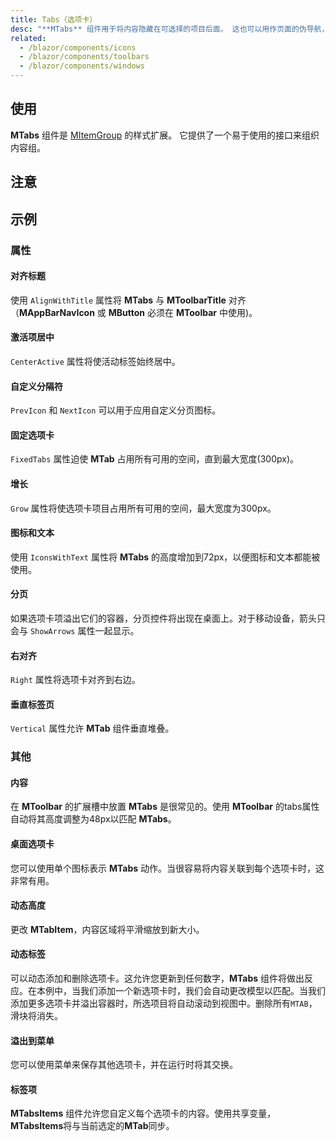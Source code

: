 ```yaml
---
title: Tabs（选项卡）
desc: "**MTabs** 组件用于将内容隐藏在可选择的项目后面。 这也可以用作页面的伪导航，其中选项卡是链接，选项卡项是内容。"
related:
  - /blazor/components/icons
  - /blazor/components/toolbars
  - /blazor/components/windows
---
```


## 使用

**MTabs** 组件是 [MItemGroup](/blazor/components/item-groups) 的样式扩展。 它提供了一个易于使用的接口来组织内容组。

<masa-example file="Examples.components.tabs.Usage"></masa-example>

## 注意

<app-alert type="warning" content="当使用 `Dark` 属性且不提供自定义 `Color` 时，**MTabs**组件会将其颜色默认为 white。"></app-alert>

<app-alert type="warning" content="当使用包含必填输入字段的 **MTabItem** 时，你必须使用 `eager` 属性来验证尚未显示的必填字段。"></app-alert>

## 示例

### 属性

#### 对齐标题

使用 `AlignWithTitle` 属性将 **MTabs** 与 **MToolbarTitle** 对齐（**MAppBarNavIcon** 或 **MButton** 必须在 **MToolbar** 中使用)。

<masa-example file="Examples.components.tabs.AlignWithTitle"></masa-example>

#### 激活项居中

`CenterActive` 属性将使活动标签始终居中。

<masa-example file="Examples.components.tabs.CenterActive"></masa-example>

#### 自定义分隔符

`PrevIcon` 和 `NextIcon` 可以用于应用自定义分页图标。

<masa-example file="Examples.components.tabs.CustomIcons"></masa-example>

#### 固定选项卡

`FixedTabs` 属性迫使 **MTab** 占用所有可用的空间，直到最大宽度(300px)。

<masa-example file="Examples.components.tabs.FixedTabs"></masa-example>

#### 增长

`Grow` 属性将使选项卡项目占用所有可用的空间，最大宽度为300px。

<masa-example file="Examples.components.tabs.Grow"></masa-example>

#### 图标和文本

使用 `IconsWithText` 属性将 **MTabs** 的高度增加到72px，以便图标和文本都能被使用。

<masa-example file="Examples.components.tabs.IconAndText"></masa-example>

#### 分页

如果选项卡项溢出它们的容器，分页控件将出现在桌面上。对于移动设备，箭头只会与 `ShowArrows` 属性一起显示。

<masa-example file="Examples.components.tabs.Pagination"></masa-example>

#### 右对齐

`Right` 属性将选项卡对齐到右边。

<masa-example file="Examples.components.tabs.Right"></masa-example>

#### 垂直标签页

`Vertical` 属性允许 **MTab** 组件垂直堆叠。

<masa-example file="Examples.components.tabs.VerticalTabs"></masa-example>

### 其他

#### 内容

在 **MToolbar** 的扩展槽中放置 **MTabs** 是很常见的。使用 **MToolbar** 的tabs属性自动将其高度调整为48px以匹配 **MTabs**。

<masa-example file="Examples.components.tabs.Content"></masa-example>

#### 桌面选项卡

您可以使用单个图标表示 **MTabs** 动作。当很容易将内容关联到每个选项卡时，这非常有用。

<masa-example file="Examples.components.tabs.DesktopTabs"></masa-example>

#### 动态高度

更改 **MTabItem**，内容区域将平滑缩放到新大小。

<masa-example file="Examples.components.tabs.DynamicHeight"></masa-example>

#### 动态标签

可以动态添加和删除选项卡。这允许您更新到任何数字，**MTabs** 组件将做出反应。在本例中，当我们添加一个新选项卡时，我们会自动更改模型以匹配。当我们添加更多选项卡并溢出容器时，所选项目将自动滚动到视图中。删除所有`MTAB`，滑块将消失。

<masa-example file="Examples.components.tabs.DynamicTabs"></masa-example>

#### 溢出到菜单

您可以使用菜单来保存其他选项卡，并在运行时将其交换。

<masa-example file="Examples.components.tabs.OverflowToMenu"></masa-example>

#### 标签项

**MTabsItems** 组件允许您自定义每个选项卡的内容。使用共享变量，**MTabsItems**将与当前选定的**MTab**同步。

<masa-example file="Examples.components.tabs.TabItems"></masa-example>